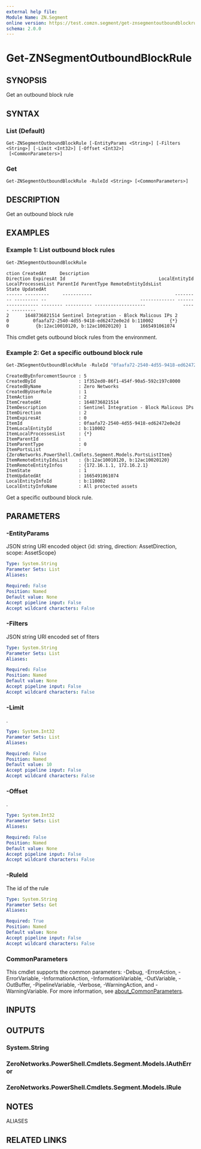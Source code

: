 ```yaml
---
external help file:
Module Name: ZN.Segment
online version: https://test.comzn.segment/get-znsegmentoutboundblockrule
schema: 2.0.0
---
```


# Get-ZNSegmentOutboundBlockRule

## SYNOPSIS
Get an outbound block rule

## SYNTAX

### List (Default)
```
Get-ZNSegmentOutboundBlockRule [-EntityParams <String>] [-Filters <String>] [-Limit <Int32>] [-Offset <Int32>]
 [<CommonParameters>]
```

### Get
```
Get-ZNSegmentOutboundBlockRule -RuleId <String> [<CommonParameters>]
```

## DESCRIPTION
Get an outbound block rule

## EXAMPLES

### Example 1: List outbound block rules
```powershell
Get-ZNSegmentOutboundBlockRule
```

```output
ction CreatedAt     Description                               Direction ExpiresAt Id                                   LocalEntityId LocalProcessesList ParentId ParentType RemoteEntityIdsList              State UpdatedAt
------ ---------     -----------                               --------- --------- --                                   ------------- ------------------ -------- ---------- -------------------              ----- ---------
2      1648736821514 Sentinel Integration - Block Malicous IPs 2         0         0faafa72-2540-4d55-9418-ed62472e0e2d b:110002      {*}                         0          {b:12ac10010120, b:12ac10020120} 1     1665491061074     
```

This cmdlet gets outbound block rules from the environment.

### Example 2: Get a specific outbound block rule
```powershell
Get-ZNSegmentOutboundBlockRule -RuleId "0faafa72-2540-4d55-9418-ed62472e0e2d"
```

```output
CreatedByEnforcementSource : 5
CreatedById                : 1f352ed0-86f1-454f-90a5-592c197c8000
CreatedByName              : Zero Networks
CreatedByUserRole          : 1
ItemAction                 : 2
ItemCreatedAt              : 1648736821514
ItemDescription            : Sentinel Integration - Block Malicous IPs
ItemDirection              : 2
ItemExpiresAt              : 0
ItemId                     : 0faafa72-2540-4d55-9418-ed62472e0e2d
ItemLocalEntityId          : b:110002
ItemLocalProcessesList     : {*}
ItemParentId               : 
ItemParentType             : 0
ItemPortsList              : {ZeroNetworks.PowerShell.Cmdlets.Segment.Models.PortsListItem}
ItemRemoteEntityIdsList    : {b:12ac10010120, b:12ac10020120}
ItemRemoteEntityInfos      : {172.16.1.1, 172.16.2.1}
ItemState                  : 1
ItemUpdatedAt              : 1665491061074
LocalEntityInfoId          : b:110002
LocalEntityInfoName        : All protected assets
```

Get a specific outbound block rule.

## PARAMETERS

### -EntityParams
JSON string URI encoded object {id: string, direction: AssetDirection, scope: AssetScope}

```yaml
Type: System.String
Parameter Sets: List
Aliases:

Required: False
Position: Named
Default value: None
Accept pipeline input: False
Accept wildcard characters: False
```

### -Filters
JSON string URI encoded set of fiters

```yaml
Type: System.String
Parameter Sets: List
Aliases:

Required: False
Position: Named
Default value: None
Accept pipeline input: False
Accept wildcard characters: False
```

### -Limit
.

```yaml
Type: System.Int32
Parameter Sets: List
Aliases:

Required: False
Position: Named
Default value: 10
Accept pipeline input: False
Accept wildcard characters: False
```

### -Offset
.

```yaml
Type: System.Int32
Parameter Sets: List
Aliases:

Required: False
Position: Named
Default value: None
Accept pipeline input: False
Accept wildcard characters: False
```

### -RuleId
The id of the rule

```yaml
Type: System.String
Parameter Sets: Get
Aliases:

Required: True
Position: Named
Default value: None
Accept pipeline input: False
Accept wildcard characters: False
```

### CommonParameters
This cmdlet supports the common parameters: -Debug, -ErrorAction, -ErrorVariable, -InformationAction, -InformationVariable, -OutVariable, -OutBuffer, -PipelineVariable, -Verbose, -WarningAction, and -WarningVariable. For more information, see [about_CommonParameters](http://go.microsoft.com/fwlink/?LinkID=113216).

## INPUTS

## OUTPUTS

### System.String

### ZeroNetworks.PowerShell.Cmdlets.Segment.Models.IAuthError

### ZeroNetworks.PowerShell.Cmdlets.Segment.Models.IRule

## NOTES

ALIASES

## RELATED LINKS

